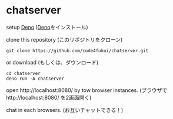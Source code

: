# chatserver

setup [Deno](https://deno.land/) ([Deno](https://deno.land/)をインストール)

clone this repository (このリポジトリをクローン)
```
git clone https://github.com/code4fukui/chatserver.git
```
or download (もしくは、ダウンロード)

```
cd chatserver
deno run -A chatserver
```

open http://localhost:8080/ by tow browser instances. (ブラウザで http://localhost:8080/ を2画面開く)

chat in each browsers. (お互いチャットできる！)

